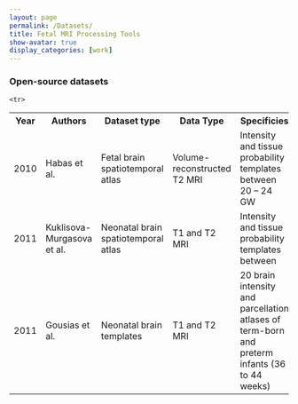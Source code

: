 ```yaml
---
layout: page
permalink: /Datasets/
title: Fetal MRI Processing Tools
show-avatar: true
display_categories: [work]
---
```


### Open-source datasets

<table>
   
<tr> <th>  Year   </th>
  <th> Authors  </th>
<th> <img width=80/> Dataset type <img width=80/>  </th>
  <th> Data Type   </th>
  <th> Specificies   </th>
  <th> Download link   </th></tr>
  
  
    <tr>
<td>2010</td>
      <td>Habas et al.</td>
      <td>Fetal brain spatiotemporal atlas</td>
       <td>Volume-reconstructed T2 MRI</td>
       <td>Intensity and tissue probability templates between 20 – 24 GW</td>
       <td><a href="http://depts.washington.edu/bicg/research/fba.php"> <i class="fas fa-link"></i></a>
        </td>
      </tr>
  
  <tr>
<td>2011</td>
      <td>Kuklisova-Murgasova et al.</td>
      <td>Neonatal brain spatiotemporal atlas</td>
       <td>T1 and T2 MRI</td>
       <td>Intensity and tissue probability templates between</td>
       <td>https://​brain-​devel​opment.​org/​</td>
      </tr>
  
  <tr>
<td>2011</td>
      <td>Gousias et al.</td>
      <td>Neonatal brain templates</td>
       <td>T1 and T2 MRI</td>
       <td>20 brain intensity and parcellation atlases of term-born and preterm infants (36 to 44 weeks)</td>
       <td>http://brain-development.org/brain-atlases/neonatal-brain-atlases/neonatal-brain-atlas-gousias/</td>
      </tr>
      
  
</table>
